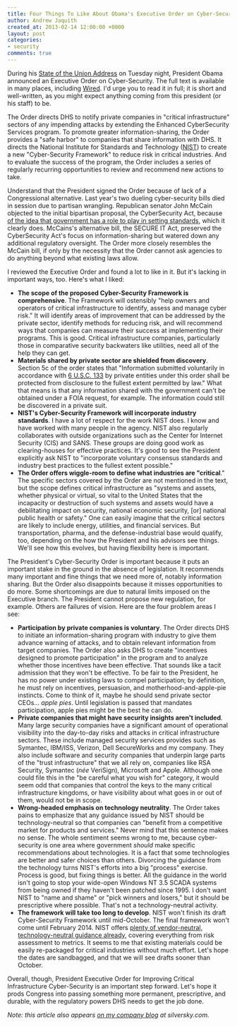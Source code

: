 ```yaml
---
title: Four Things To Like About Obama's Executive Order on Cyber-Security... and Four to Dislike
author: Andrew Jaquith
created_at: 2013-02-14 12:00:00 +0000
layout: post
categories: 
- security
comments: true
---
```

During his [State of the Union Address](http://www.whitehouse.gov/blog/2013/02/13/president-obamas-2013-state-union) on Tuesday night, President Obama announced an Executive Order on Cyber-Security. The full text is available in many places, including [Wired](http://www.wired.com/images_blogs/threatlevel/2013/02/Presidents-Cybersecurity-Executive-Order.pdf). I'd urge you to read it in full; it is short and well-written, as you might expect anything coming from this president (or his staff) to be.

<!-- more -->

The Order directs DHS to notify private companies in "critical infrastructure" sectors of any impending attacks by extending the Enhanced CyberSecurity Services program. To promote greater information-sharing, the Order provides a "safe harbor" to companies that share information with DHS. It directs the National Institute for Standards and Technology ([NIST](http://www.nist.gov/index.html)) to create a new "Cyber-Security Framework" to reduce risk in critical industries. And to evaluate the success of the program, the Order includes a series of regularly recurring opportunities to review and recommend new actions to take.

Understand that the President signed the Order because of lack of a Congressional alternative. Last year's two dueling cyber-security bills died in session due to partisan wrangling. Republican senator John McCain objected to the initial bipartisan proposal, the CyberSecurity Act, because [of the idea that government has a role to play in setting standards](http://www.cio.com/article/700382/McCain_GOP_Vow_Alternative_Cybersecurity_Bill), which it clearly does. McCains's alternative bill, the SECURE IT Act, preserved the CyberSecurity Act's focus on information-sharing but watered down any additional regulatory oversight. The Order more closely resembles the McCain bill, if only by the necessity that the Order cannot ask agencies to do anything beyond what existing laws allow.

I reviewed the Executive Order and found a lot to like in it. But it's lacking in important ways, too. Here's what I liked:

* __The scope of the proposed Cyber-Security Framework is comprehensive__. The Framework will ostensibly "help owners and operators of critical infrastructure to identify, assess and manage cyber risk." It will identify areas of improvement that can be addressed by the private sector, identify methods for reducing risk, and will recommend ways that companies can measure their success at implementing their programs. This is good. Critical infrastructure companies, particularly those in comparative security backwaters like utilities, need all of the help they can get.
* __Materials shared by private sector are shielded from discovery__. Section 5c of the order states that "Information submitted voluntarily in accordance with
[6 U.S.C. 133](http://www.law.cornell.edu/uscode/text/6/133) by private entities under this order shall be protected from disclosure to the fullest extent permitted by law." What that means is that any information shared with the government can't be obtained under a FOIA request, for example. The information could still be discovered in a private suit.
* __NIST's Cyber-Security Framework will incorporate industry standards__. I have a lot of respect for the work NIST does. I know and have worked with many people in the agency. NIST also regularly collaborates with outside organizations such as the Center for Internet Security (CIS) and SANS. These groups are doing good work as clearing-houses for effective practices. It's good to see the President explicitly ask NIST to "incorporate voluntary consensus standards and industry best practices to the fullest extent possible."
* __The Order offers wiggle-room to define what industries are "critical__." The specific sectors covered by the Order are not mentioned in the text, but the scope defines critical infrastructure as "systems and assets, whether physical or virtual, so vital to the United States that the incapacity or destruction of such systems and assets would have a debilitating impact on security, national economic security, [or] national public health or safety." One can easily imagine that the critical sectors are likely to include energy, utilities, and financial services. But transportation, pharma, and the defense-industrial base would qualify, too, depending on the how the President and his advisors see things. We'll see how this evolves, but having flexibility here is important.

The President's Cyber-Security Order is important because it puts an important stake in the ground in the absence of legislation. It recommends many important and fine things that we need more of, notably information sharing. But the Order also disappoints because it misses opportunities to do more. Some shortcomings are due to natural limits imposed on the Executive branch. The President cannot propose new regulation, for example. Others are failures of vision. Here are the four problem areas I see:

* __Participation by private companies is voluntary__. The Order directs DHS to initiate an information-sharing program with industry to give them advance warning of attacks, and to obtain relevant information from target companies. The Order also asks DHS to create "incentives designed to promote participation" in the program and to analyze whether those incentives have been effective. That sounds like a tacit admission that they won't be effective. To be fair to the President, he has no power under existing laws to compel participation; by definition, he must rely on incentives, persuasion, and motherhood-and-apple-pie instincts. Come to think of it, maybe he should send private sector CEOs… _apple pies_. Until legislation is passed that mandates participation, apple pies might be the best he can do.
* __Private companies that might have security insights aren't included__. Many large security companies have a significant amount of operational visibility into the day-to-day risks and attacks in critical infrastructure sectors. These include managed security services provides such as Symantec, IBM/ISS, Verizon, Dell SecureWorks and my company. They also include software and security companies that underpin large parts of the "trust infrastructure" that we all rely on, companies like RSA Security, Symantec (_née_ VeriSign), Microsoft and Apple. Although one could file this in the "be careful what you wish for" category, it would seem odd that companies that control the keys to the many critical infrastructure kingdoms, or have visibility about what goes in or out of them, would not be in scope.
* __Wrong-headed emphasis on technology neutrality__. The Order takes pains to emphasize that any guidance issued by NIST should be technology-neutral so that companies can "benefit from a competitive market for products and services." Never mind that this sentence makes no sense. The whole sentiment seems wrong to me, because cyber-security is one area where government _should_ make specific recommendations about technologies. It is a fact that some technologies are better and safer choices than others. Divorcing the guidance from the technology turns NIST's efforts into a big "process" exercise. Process is good, but fixing things is better. All the guidance in the world isn't going to stop your wide-open Windows NT 3.5 SCADA systems from being owned if they haven't been patched since 1995. I don't want NIST to "name and shame" or "pick winners and losers," but it should be prescriptive where possible. That's not a technology-neutral activity.
* __The framework will take too long to develop__. NIST won't finish its draft Cyber-Security Framework until mid-October. The final framework won't come until February 2014. NIST offers [plenty of vendor-neutral, technology-neutral guidance already](http://csrc.nist.gov/publications/PubsSPs.html), covering everything from risk assessment to metrics. It seems to me that existing materials could be easily re-packaged for critical industries without much effort. Let's hope the dates are sandbagged, and that we will see drafts sooner than October.

Overall, though, President Executive Order for Improving Critical Infrastructure Cyber-Security is an important step forward. Let's hope it prods Congress into passing something more permanent, prescriptive, and durable, with the regulatory powers DHS needs to get the job done.

_Note: this article also appears [on my company blog](https://silversky.com/blog/four-things-to-like-about-obamas-executive-order-on-cyber-security-and-four-to-dislike) at silversky.com._